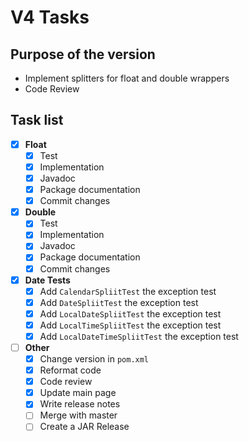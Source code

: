# V4 Tasks

## Purpose of the version

 * Implement splitters for float and double wrappers
 * Code Review

## Task list

- [x] **Float**
  - [x] Test
  - [x] Implementation
  - [x] Javadoc
  - [x] Package documentation
  - [x] Commit changes

- [x] **Double**
  - [x] Test
  - [x] Implementation
  - [x] Javadoc
  - [x] Package documentation
  - [x] Commit changes
 
- [x] **Date Tests**
  - [x] Add `CalendarSpliitTest` the exception test
  - [x] Add `DateSpliitTest` the exception test
  - [x] Add `LocalDateSpliitTest` the exception test
  - [x] Add `LocalTimeSpliitTest` the exception test
  - [x] Add `LocalDateTimeSpliitTest` the exception test

- [ ] **Other**
  - [x] Change version in `pom.xml`
  - [x] Reformat code
  - [x] Code review
  - [x] Update main page
  - [x] Write release notes
  - [ ] Merge with master
  - [ ] Create a JAR Release